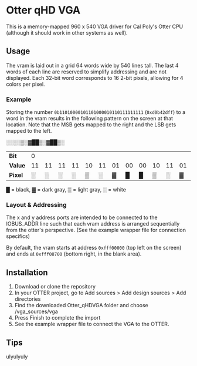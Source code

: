 # Otter qHD VGA
This is a memory-mapped 960 x 540 VGA driver for Cal Poly's Otter CPU (although it should work in other systems as well).


## Usage
The vram is laid out in a grid 64 words wide by 540 lines tall. The last 4 words of each line are reserved to simplify addressing and are not displayed. Each 32-bit word corresponds to 16 2-bit pixels, allowing for 4 colors per pixel.

### Example
Storing the number `0b11010000101101000010110111111111` (`0xd0b42dff`) to a word in the vram results in the following pattern on the screen at that location. Note that the MSB gets mapped to the right and the LSB gets mapped to the left.

&#9617;&#9617;&#9617;&#9617;&#9618;&#9617;&#9619;&#9608;&#9608;&#9618;&#9617;&#9619;&#9608;&#9608;&#9618;&#9617;

<table>
    <tr>
		<td><b>Bit</b></td>
        <td>0</td>
        <td></td>
        <td></td>
        <td></td>
        <td></td>
        <td></td>
        <td></td>
        <td></td>
        <td></td>
        <td></td>
        <td></td>
        <td></td>
        <td></td>
        <td></td>
        <td></td>
        <td>31</td>
    </tr>
	<tr>
		<td><b>Value</b></td>
        <td>11</td>
        <td>11</td>
        <td>11</td>
        <td>11</td>
        <td>10</td>
        <td>11</td>
        <td>01</td>
        <td>00</td>
        <td>00</td>
        <td>10</td>
        <td>11</td>
        <td>01</td>
        <td>00</td>
        <td>00</td>
        <td>10</td>
        <td>11</td>
    </tr>
	<tr>
		<td><b>Pixel</b></td>
        <td>&#9617;</td>
        <td>&#9617;</td>
        <td>&#9617;</td>
        <td>&#9617;</td>
        <td>&#9618;</td>
        <td>&#9617;</td>
        <td>&#9619;</td>
        <td>&#9608;</td>
        <td>&#9608;</td>
        <td>&#9618;</td>
        <td>&#9617;</td>
        <td>&#9619;</td>
        <td>&#9608;</td>
        <td>&#9608;</td>
        <td>&#9618;</td>
        <td>&#9617;</td>
    </tr>
</table>

&#9608; = black, &#9619; = dark gray, &#9618; = light gray, &#9617; = white

### Layout & Addressing
The x and y address ports are intended to be connected to the IOBUS_ADDR line such that each vram address is arranged sequentially from the otter's perspective. (See the example wrapper file for connection specifics)

By default, the vram starts at address `0xfff00000` (top left on the screen) and ends at `0xfff08700` (bottom right, in the blank area).


## Installation

1. Download or clone the repository
2. In your OTTER project, go to Add sources > Add design sources > Add directories
3. Find the downloaded Otter_qHDVGA folder and choose /vga_sources/vga
4. Press Finish to complete the import
5. See the example wrapper file to connect the VGA to the OTTER.

## Tips
ulyulyuly